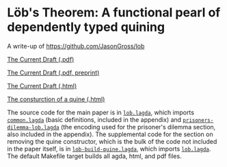 # Lӧb's Theorem: A functional pearl of dependently typed quining
A write-up of https://github.com/JasonGross/lob

[The Current Draft (.pdf)](//jasongross.github.io/lob-paper/nightly/lob.pdf)

[The Current Draft (.pdf, preprint)](//jasongross.github.io/lob-paper/nightly/lob-preprint.pdf)

[The Current Draft (.html)](//jasongross.github.io/lob-paper/nightly/html/lob.html)

[The consturction of a quine (.html)](//jasongross.github.io/lob-paper/nightly/html/lob-build-quine.html)

The source code for the main paper is in [`lob.lagda`](lob.lagda),
which imports [`common.lagda`](common.lagda) (basic definitions,
included in the appendix) and
[`prisoners-dilemma-lob.lagda`](prisoners-dilemma-lob.lagda) (the
encoding used for the prisoner's dilemma section, also included in the
appendix).  The supplemental code for the section on removing the
quine constructor, which is the bulk of the code not included in the
paper itself, is in [`lob-build-quine.lagda`](lob-build-quine.lagda),
which imports [`lob.lagda`](lob.lagda).  The default Makefile target
builds all agda, html, and pdf files.
